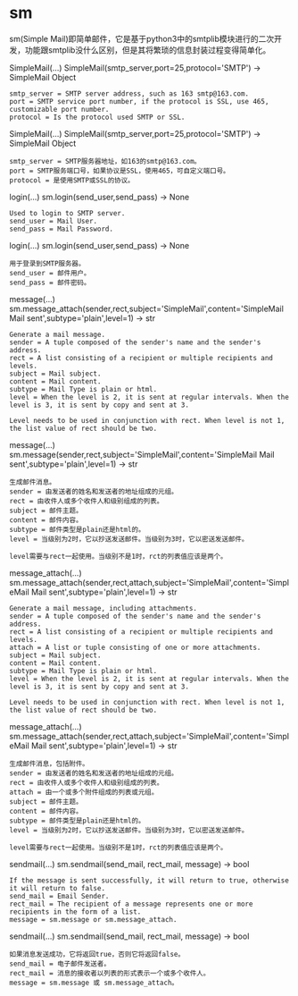 # sm
sm(Simple Mail)即简单邮件，它是基于python3中的smtplib模块进行的二次开发，功能跟smtplib没什么区别，但是其将繁琐的信息封装过程变得简单化。

SimpleMail(...)
    SimpleMail(smtp_server,port=25,protocol='SMTP') -> SimpleMail Object

    smtp_server = SMTP server address, such as 163 smtp@163.com.
    port = SMTP service port number, if the protocol is SSL, use 465, customizable port number.
    protocol = Is the protocol used SMTP or SSL.

SimpleMail(...)
    SimpleMail(smtp_server,port=25,protocol='SMTP') -> SimpleMail Object

    smtp_server = SMTP服务器地址，如163的smtp@163.com。
    port = SMTP服务端口号，如果协议是SSL，使用465，可自定义端口号。
    protocol = 是使用SMTP或SSL的协议。

login(...)
    sm.login(send_user,send_pass) -> None

    Used to login to SMTP server.
    send_user = Mail User.
    send_pass = Mail Password.

login(...)
    sm.login(send_user,send_pass) -> None

    用于登录到SMTP服务器。
    send_user = 邮件用户。
    send_pass = 邮件密码。

message(...)
    sm.message_attach(sender,rect,subject='SimpleMail',content='SimpleMail Mail sent',subtype='plain',level=1) -> str

    Generate a mail message.
    sender = A tuple composed of the sender's name and the sender's address.
    rect = A list consisting of a recipient or multiple recipients and levels.
    subject = Mail subject.
    content = Mail content.
    subtype = Mail Type is plain or html.
    level = When the level is 2, it is sent at regular intervals. When the level is 3, it is sent by copy and sent at 3.

    Level needs to be used in conjunction with rect. When level is not 1, the list value of rect should be two.

message(...)
    sm.message(sender,rect,subject='SimpleMail',content='SimpleMail Mail sent',subtype='plain',level=1) -> str

    生成邮件消息。
    sender = 由发送者的姓名和发送者的地址组成的元组。
    rect = 由收件人或多个收件人和级别组成的列表。
    subject = 邮件主题。
    content = 邮件内容。
    subtype = 邮件类型是plain还是html的。
    level = 当级别为2时，它以抄送发送邮件。当级别为3时，它以密送发送邮件。

    level需要与rect一起使用。当级别不是1时，rct的列表值应该是两个。

message_attach(...)
    sm.message_attach(sender,rect,attach,subject='SimpleMail',content='SimpleMail Mail sent',subtype='plain',level=1) -> str

    Generate a mail message, including attachments.
    sender = A tuple composed of the sender's name and the sender's address.
    rect = A list consisting of a recipient or multiple recipients and levels.
    attach = A list or tuple consisting of one or more attachments.
    subject = Mail subject.
    content = Mail content.
    subtype = Mail Type is plain or html.
    level = When the level is 2, it is sent at regular intervals. When the level is 3, it is sent by copy and sent at 3.

    Level needs to be used in conjunction with rect. When level is not 1, the list value of rect should be two.

message_attach(...)
    sm.message_attach(sender,rect,attach,subject='SimpleMail',content='SimpleMail Mail sent',subtype='plain',level=1) -> str

    生成邮件消息，包括附件。
    sender = 由发送者的姓名和发送者的地址组成的元组。
    rect = 由收件人或多个收件人和级别组成的列表。
    attach = 由一个或多个附件组成的列表或元组。
    subject = 邮件主题。
    content = 邮件内容。
    subtype = 邮件类型是plain还是html的。
    level = 当级别为2时，它以抄送发送邮件。当级别为3时，它以密送发送邮件。

    level需要与rect一起使用。当级别不是1时，rct的列表值应该是两个。

sendmail(...)
    sm.sendmail(send_mail, rect_mail, message) -> bool

    If the message is sent successfully, it will return to true, otherwise it will return to false.
    send_mail = Email Sender.
    rect_mail = The recipient of a message represents one or more recipients in the form of a list.
    message = sm.message or sm.message_attach.

sendmail(...)
    sm.sendmail(send_mail, rect_mail, message) -> bool

    如果消息发送成功，它将返回true，否则它将返回false。
    send_mail = 电子邮件发送者。
    rect_mail = 消息的接收者以列表的形式表示一个或多个收件人。
    message = sm.message 或 sm.message_attach。
